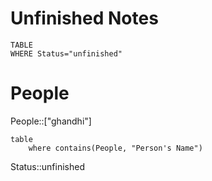 # Unfinished Notes

```dataview
TABLE
WHERE Status="unfinished"
```

# People

People::["ghandhi"]

```dataview
table
    where contains(People, "Person's Name")
```

Status::unfinished